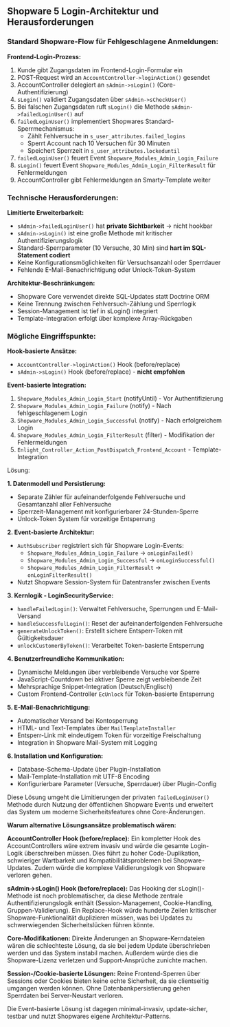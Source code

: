 ## Shopware 5 Login-Architektur und Herausforderungen

### Standard Shopware-Flow für Fehlgeschlagene Anmeldungen:

**Frontend-Login-Prozess:**
1. Kunde gibt Zugangsdaten im Frontend-Login-Formular ein
2. POST-Request wird an `AccountController->loginAction()` gesendet  
3. AccountController delegiert an `sAdmin->sLogin()` (Core-Authentifizierung)
4. `sLogin()` validiert Zugangsdaten über `sAdmin->sCheckUser()`
5. Bei falschen Zugangsdaten ruft `sLogin()` die Methode `sAdmin->failedLoginUser()` auf
6. `failedLoginUser()` implementiert Shopwares Standard-Sperrmechanismus:
   - Zählt Fehlversuche in `s_user_attributes.failed_logins`  
   - Sperrt Account nach 10 Versuchen für 30 Minuten
   - Speichert Sperrzeit in `s_user_attributes.lockeduntil`
7. `failedLoginUser()` feuert Event `Shopware_Modules_Admin_Login_Failure`
8. `sLogin()` feuert Event `Shopware_Modules_Admin_Login_FilterResult` für Fehlermeldungen
9. AccountController gibt Fehlermeldungen an Smarty-Template weiter

### Technische Herausforderungen:

**Limitierte Erweiterbarkeit:**
- `sAdmin->failedLoginUser()` hat **private Sichtbarkeit** → nicht hookbar
- `sAdmin->sLogin()` ist eine große Methode mit kritischer Authentifizierungslogik
- Standard-Sperrparameter (10 Versuche, 30 Min) sind **hart im SQL-Statement codiert**
- Keine Konfigurationsmöglichkeiten für Versuchsanzahl oder Sperrdauer
- Fehlende E-Mail-Benachrichtigung oder Unlock-Token-System

**Architektur-Beschränkungen:**
- Shopware Core verwendet direkte SQL-Updates statt Doctrine ORM
- Keine Trennung zwischen Fehlversuch-Zählung und Sperrlogik  
- Session-Management ist tief in sLogin() integriert
- Template-Integration erfolgt über komplexe Array-Rückgaben

### Mögliche Eingriffspunkte:

**Hook-basierte Ansätze:**
- `AccountController->loginAction()` Hook (before/replace)
- `sAdmin->sLogin()` Hook (before/replace) - **nicht empfohlen**

**Event-basierte Integration:**
1. `Shopware_Modules_Admin_Login_Start` (notifyUntil) - Vor Authentifizierung
2. `Shopware_Modules_Admin_Login_Failure` (notify) - Nach fehlgeschlagenem Login  
3. `Shopware_Modules_Admin_Login_Successful` (notify) - Nach erfolgreichem Login
4. `Shopware_Modules_Admin_Login_FilterResult` (filter) - Modifikation der Fehlermeldungen
5. `Enlight_Controller_Action_PostDispatch_Frontend_Account` - Template-Integration

Lösung:

**1. Datenmodell und Persistierung:**
- Separate Zähler für aufeinanderfolgende Fehlversuche und Gesamtanzahl aller Fehlversuche
- Sperrzeit-Management mit konfigurierbarer 24-Stunden-Sperre
- Unlock-Token System für vorzeitige Entsperrung

**2. Event-basierte Architektur:**
- `AuthSubscriber` registriert sich für Shopware Login-Events:
  - `Shopware_Modules_Admin_Login_Failure` → `onLoginFailed()`
  - `Shopware_Modules_Admin_Login_Successful` → `onLoginSuccessful()`  
  - `Shopware_Modules_Admin_Login_FilterResult` → `onLoginFilterResult()`
- Nutzt Shopware Session-System für Datentransfer zwischen Events

**3. Kernlogik - LoginSecurityService:**
- `handleFailedLogin()`: Verwaltet Fehlversuche, Sperrungen und E-Mail-Versand
- `handleSuccessfulLogin()`: Reset der aufeinanderfolgenden Fehlversuche
- `generateUnlockToken()`: Erstellt sichere Entsperr-Token mit Gültigkeitsdauer
- `unlockCustomerByToken()`: Verarbeitet Token-basierte Entsperrung

**4. Benutzerfreundliche Kommunikation:**
- Dynamische Meldungen über verbleibende Versuche vor Sperre
- JavaScript-Countdown bei aktiver Sperre zeigt verbleibende Zeit
- Mehrsprachige Snippet-Integration (Deutsch/Englisch)
- Custom Frontend-Controller `EcUnlock` für Token-basierte Entsperrung

**5. E-Mail-Benachrichtigung:**
- Automatischer Versand bei Kontosperrung
- HTML- und Text-Templates über `MailTemplateInstaller`
- Entsperr-Link mit eindeutigem Token für vorzeitige Freischaltung
- Integration in Shopware Mail-System mit Logging

**6. Installation und Konfiguration:**
- Database-Schema-Update über Plugin-Installation
- Mail-Template-Installation mit UTF-8 Encoding
- Konfigurierbare Parameter (Versuche, Sperrdauer) über Plugin-Config

Diese Lösung umgeht die Limitierungen der privaten `failedLoginUser()` Methode durch Nutzung der öffentlichen 
Shopware Events und erweitert das System um moderne Sicherheitsfeatures ohne Core-Änderungen.

**Warum alternative Lösungsansätze problematisch wären:**

**AccountController Hook (before/replace):** 
Ein kompletter Hook des AccountControllers wäre extrem invasiv und würde 
die gesamte Login-Logik überschreiben müssen. Dies führt zu hoher Code-Duplikation, schwieriger Wartbarkeit und 
Kompatibilitätsproblemen bei Shopware-Updates. Zudem würde die komplexe Validierungslogik von Shopware verloren gehen.

**sAdmin->sLogin() Hook (before/replace):** 
Das Hooking der sLogin()-Methode ist noch problematischer, da diese Methode zentrale Authentifizierungslogik enthält 
(Session-Management, Cookie-Handling, Gruppen-Validierung). Ein Replace-Hook würde hunderte Zeilen kritischer 
Shopware-Funktionalität duplizieren müssen, was bei Updates zu schwerwiegenden Sicherheitslücken führen könnte.

**Core-Modifikationen:** 
Direkte Änderungen an Shopware-Kerndateien wären die schlechteste Lösung, da sie bei jedem Update überschrieben werden 
und das System instabil machen. Außerdem würde dies die Shopware-Lizenz verletzen und Support-Ansprüche zunichte machen.

**Session-/Cookie-basierte Lösungen:** 
Reine Frontend-Sperren über Sessions oder Cookies bieten keine echte Sicherheit, da sie clientseitig umgangen werden 
können. Ohne Datenbankpersistierung gehen Sperrdaten bei Server-Neustart verloren.

Die Event-basierte Lösung ist dagegen minimal-invasiv, update-sicher, testbar und nutzt Shopwares eigene Architektur-Patterns.
